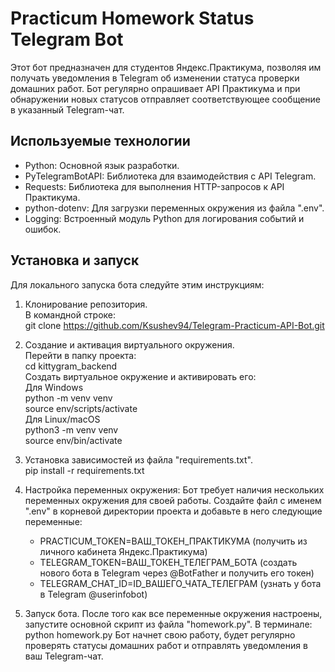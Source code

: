 # Practicum Homework Status Telegram Bot
Этот бот предназначен для студентов Яндекс.Практикума, позволяя им получать уведомления в Telegram об изменении статуса проверки домашних работ. Бот регулярно опрашивает API Практикума и при обнаружении новых статусов отправляет соответствующее сообщение в указанный Telegram-чат.


## Используемые технологии
*   Python: Основной язык разработки.
*   PyTelegramBotAPI: Библиотека для взаимодействия с API Telegram.
*   Requests: Библиотека для выполнения HTTP-запросов к API Практикума.
*   python-dotenv: Для загрузки переменных окружения из файла ".env".
*   Logging: Встроенный модуль Python для логирования событий и ошибок.


## Установка и запуск
Для локального запуска бота следуйте этим инструкциям:

1. Клонирование репозитория.  
В командной строке:  
git clone https://github.com/Ksushev94/Telegram-Practicum-API-Bot.git

2. Создание и активация виртуального окружения.  
Перейти в папку проекта:  
cd kittygram_backend  
Создать виртуальное окружение и активировать его:  
Для Windows  
python -m venv venv  
source env/scripts/activate  
Для Linux/macOS  
python3 -m venv venv  
source env/bin/activate  

3. Установка зависимостей из файла "requirements.txt".  
pip install -r requirements.txt

5. Настройка переменных окружения:
Бот требует наличия нескольких переменных окружения для своей работы. Создайте файл с именем ".env" в корневой директории проекта и добавьте в него следующие переменные: 
   *  PRACTICUM_TOKEN=ВАШ_ТОКЕН_ПРАКТИКУМА (получить из личного кабинета Яндекс.Практикума)
   *  TELEGRAM_TOKEN=ВАШ_ТОКЕН_ТЕЛЕГРАМ_БОТА (создать нового бота в Telegram через @BotFather и получить его токен)
   *  TELEGRAM_CHAT_ID=ID_ВАШЕГО_ЧАТА_ТЕЛЕГРАМ (узнать у бота в Telegram @userinfobot)

6. Запуск бота.
После того как все переменные окружения настроены, запустите основной скрипт из файла "homework.py".
В терминале: python homework.py
Бот начнет свою работу, будет регулярно проверять статусы домашних работ и отправлять уведомления в ваш Telegram-чат.
